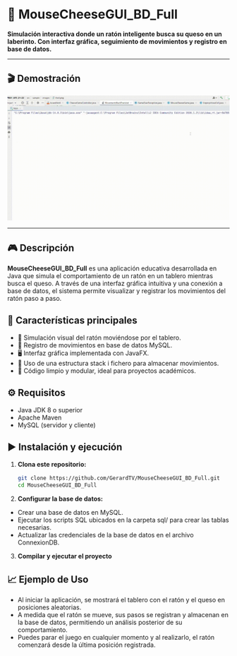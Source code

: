 # 🧀 MouseCheeseGUI_BD_Full

**Simulación interactiva donde un ratón inteligente busca su queso en un laberinto. Con interfaz gráfica, seguimiento de movimientos y registro en base de datos.**

---

## 🎬 Demostración

![Demostración del juego](media/demoMouseCheeseGUIGame.gif)

---

## 🎮 Descripción

**MouseCheeseGUI_BD_Full** es una aplicación educativa desarrollada en Java que simula el comportamiento de un ratón en un tablero mientras busca el queso. A través de una interfaz gráfica intuitiva y una conexión a base de datos, el sistema permite visualizar y registrar los movimientos del ratón paso a paso.

## 🚀 Características principales

- 🧠 Simulación visual del ratón moviéndose por el tablero.
- 💾 Registro de movimientos en base de datos MySQL.
- 🖥️ Interfaz gráfica implementada con JavaFX.
- 🔎 Uso de una estructura stack i fichero para almacenar movimientos.
- 🧪 Código limpio y modular, ideal para proyectos académicos.


## ⚙️ Requisitos

- Java JDK 8 o superior
- Apache Maven
- MySQL (servidor y cliente)

## ▶️ Instalación y ejecución

1. **Clona este repositorio:**

   ```bash
   git clone https://github.com/GerardTV/MouseCheeseGUI_BD_Full.git
   cd MouseCheeseGUI_BD_Full

2. **Configurar la base de datos:**

- Crear una base de datos en MySQL.
- Ejecutar los scripts SQL ubicados en la carpeta sql/ para crear las tablas necesarias.
- Actualizar las credenciales de la base de datos en el archivo ConnexionDB.

3. **Compilar y ejecutar el proyecto**

## 📈 Ejemplo de Uso
- Al iniciar la aplicación, se mostrará el tablero con el ratón y el queso en posiciones aleatorias. 
- A medida que el ratón se mueve, sus pasos se registran y almacenan en la base de datos, permitiendo un análisis posterior de su comportamiento.
 - Puedes parar el juego en cualquier momento y al realizarlo, el ratón comenzará desde la última posición registrada.